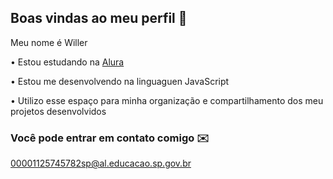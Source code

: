 ## Boas vindas ao meu perfil 👋

Meu nome é Willer

• Estou estudando na [Alura](https://www.alura.com.br)

• Estou me desenvolvendo  na linguaguen JavaScript

• Utilizo esse espaço para minha organização e compartilhamento dos meu projetos desenvolvidos

### Você pode entrar em contato comigo ✉️

00001125745782sp@al.educacao.sp.gov.br
